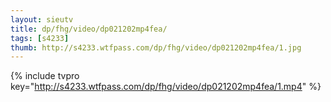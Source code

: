 ```yaml
--- 
layout: sieutv
title: dp/fhg/video/dp021202mp4fea/
tags: [s4233]
thumb: http://s4233.wtfpass.com/dp/fhg/video/dp021202mp4fea/1.jpg
---
```

{% include tvpro key="http://s4233.wtfpass.com/dp/fhg/video/dp021202mp4fea/1.mp4" %} 
